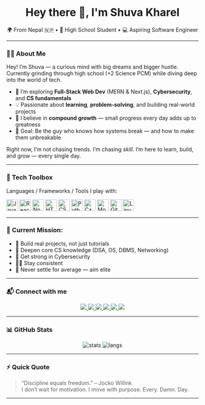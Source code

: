 <h1 align="center">Hey there 👋, I'm Shuva Kharel</h1>

<p align="center">
🌍 From Nepal 🇳🇵 • 🧠 High School Student • 💻 Aspiring Software Engineer
</p>

---

### 👨‍💻 About Me

Hey! I’m Shuva — a curious mind with big dreams and bigger hustle. Currently grinding through high school (+2 Science PCM) while diving deep into the world of tech.

- 🔭 I’m exploring **Full-Stack Web Dev** (MERN & Next.js), **Cybersecurity**, and **CS fundamentals**
- 💡 Passionate about **learning**, **problem-solving**, and building real-world projects
- 🧱 I believe in **compound growth** — small progress every day adds up to greatness
- 🚀 Goal: Be the guy who knows how systems break — and how to make them unbreakable

Right now, I’m not chasing trends. I’m chasing *skill*. I’m here to learn, build, and grow — every single day.

---

### 🔧 Tech Toolbox

Languages / Frameworks / Tools I play with:

<div align="left">
  <img src="https://cdn.jsdelivr.net/gh/devicons/devicon/icons/javascript/javascript-original.svg" height="30" alt="JavaScript" />
  <img src="https://cdn.jsdelivr.net/gh/devicons/devicon/icons/react/react-original.svg" height="30" alt="React" />
  <img src="https://cdn.jsdelivr.net/gh/devicons/devicon/icons/nodejs/nodejs-original.svg" height="30" alt="Node.js" />
  <img src="https://cdn.jsdelivr.net/gh/devicons/devicon/icons/html5/html5-original.svg" height="30" alt="HTML5" />
  <img src="https://cdn.jsdelivr.net/gh/devicons/devicon/icons/css3/css3-original.svg" height="30" alt="CSS3" />
  <img src="https://cdn.jsdelivr.net/gh/devicons/devicon/icons/python/python-original.svg" height="30" alt="Python" />
  <img src="https://cdn.jsdelivr.net/gh/devicons/devicon/icons/cplusplus/cplusplus-original.svg" height="30" alt="C++" />

  <img src="https://cdn.jsdelivr.net/gh/devicons/devicon/icons/mongodb/mongodb-original.svg" height="30" alt="MongoDB" />
  <img src="https://cdn.jsdelivr.net/gh/devicons/devicon/icons/git/git-original.svg" height="30" alt="Git" />
  <img src="https://cdn.jsdelivr.net/gh/devicons/devicon/icons/linux/linux-original.svg" height="30" alt="Linux" />
</div>


---

### 🎯 Current Mission:

- 🔁 Build real projects, not just tutorials
- 🧠 Deepen core CS knowledge (DSA, OS, DBMS, Networking)
- 🔐 Get strong in Cybersecurity
- 🏋️‍♂️ Stay consistent
- 💪 Never settle for average — aim elite

---

### 📬 Connect with me

<p align="center">
  <a href="https://www.linkedin.com/in/shuva-kharel" target="_blank">
    <img src="https://img.shields.io/badge/-LinkedIn-0A66C2?style=flat-square&logo=linkedin&logoColor=white" />
  </a>
  <a href="https://stackoverflow.com/users/22784357" target="_blank">
    <img src="https://img.shields.io/badge/-Stack%20Overflow-FE7A16?style=flat-square&logo=stackoverflow&logoColor=white" />
  </a>
  <a href="https://github.com/shuva-kharel" target="_blank">
    <img src="https://img.shields.io/badge/-GitHub-181717?style=flat-square&logo=github&logoColor=white" />
  </a>
  <a href="https://www.instagram.com/shuva_kharel/" target="_blank">
    <img src="https://img.shields.io/badge/-Instagram-E4405F?style=flat-square&logo=instagram&logoColor=white" />
  </a>
  <a href="https://x.com/shuva-kharel" target="_blank">
    <img src="https://img.shields.io/badge/-X-000000?style=flat-square&logo=x&logoColor=white" />
  </a>
  <a href="mailto:shuvakharel007@example.com" target="_blank">
    <img src="https://img.shields.io/badge/-Gmail-D14836?style=flat-square&logo=gmail&logoColor=white" />
  </a>
</p>

---

### 📊 GitHub Stats

<p align="center">
  <img src="https://github-readme-stats.vercel.app/api?username=shuva-kharel&show_icons=true&theme=radical" alt="stats" />
  <img src="https://github-readme-stats.vercel.app/api/top-langs/?username=shuva-kharel&layout=compact&theme=radical" alt="langs" />
</p>

---

### ⚡ Quick Quote

> “Discipline equals freedom.” – Jocko Willink  
> I don’t wait for motivation. I move with purpose. Every. Damn. Day.

---

